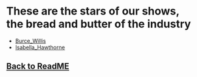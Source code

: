 # These are the stars of our shows, the bread and butter of the industry

- [Burce_Willis](./../actors/Bruce_Willis.md)
- [Isabella_Hawthorne](./../actors/Isabella_Hawthorne.md)

## [Back to ReadME](../README.md)
